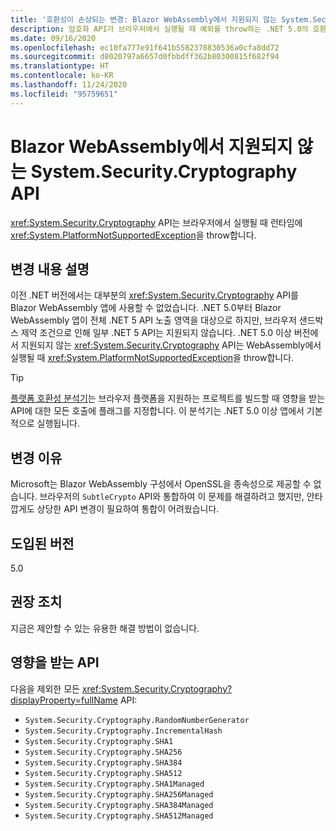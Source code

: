 ```yaml
---
title: '호환성이 손상되는 변경: Blazor WebAssembly에서 지원되지 않는 System.Security.Cryptography API'
description: 암호화 API가 브라우저에서 실행될 때 예외를 throw하는 .NET 5.0의 호환성이 손상되는 변경에 대해 알아봅니다.
ms.date: 09/16/2020
ms.openlocfilehash: ec10fa777e91f641b5582378830536a0cfa8dd72
ms.sourcegitcommit: d8020797a6657d0fbbdff362b80300815f682f94
ms.translationtype: HT
ms.contentlocale: ko-KR
ms.lasthandoff: 11/24/2020
ms.locfileid: "95759651"
---
```

# <a name="systemsecuritycryptography-apis-not-supported-on-blazor-webassembly"></a>Blazor WebAssembly에서 지원되지 않는 System.Security.Cryptography API

<xref:System.Security.Cryptography> API는 브라우저에서 실행될 때 런타임에 <xref:System.PlatformNotSupportedException>을 throw합니다.

## <a name="change-description"></a>변경 내용 설명

이전 .NET 버전에서는 대부분의 <xref:System.Security.Cryptography> API를 Blazor WebAssembly 앱에 사용할 수 없었습니다. .NET 5.0부터 Blazor WebAssembly 앱이 전체 .NET 5 API 노출 영역을 대상으로 하지만, 브라우저 샌드박스 제약 조건으로 인해 일부 .NET 5 API는 지원되지 않습니다. .NET 5.0 이상 버전에서 지원되지 않는 <xref:System.Security.Cryptography> API는 WebAssembly에서 실행될 때 <xref:System.PlatformNotSupportedException>을 throw합니다.

> [!TIP]
> [플랫폼 호환성 분석기](../../code-analysis/5.0/ca1416-platform-compatibility-analyzer.md)는 브라우저 플랫폼을 지원하는 프로젝트를 빌드할 때 영향을 받는 API에 대한 모든 호출에 플래그를 지정합니다. 이 분석기는 .NET 5.0 이상 앱에서 기본적으로 실행됩니다.

## <a name="reason-for-change"></a>변경 이유

Microsoft는 Blazor WebAssembly 구성에서 OpenSSL을 종속성으로 제공할 수 없습니다. 브라우저의 `SubtleCrypto` API와 통합하여 이 문제를 해결하려고 했지만, 안타깝게도 상당한 API 변경이 필요하여 통합이 어려웠습니다.

## <a name="version-introduced"></a>도입된 버전

5.0

## <a name="recommended-action"></a>권장 조치

지금은 제안할 수 있는 유용한 해결 방법이 없습니다.

## <a name="affected-apis"></a>영향을 받는 API

다음을 제외한 모든 <xref:System.Security.Cryptography?displayProperty=fullName> API:

- `System.Security.Cryptography.RandomNumberGenerator`
- `System.Security.Cryptography.IncrementalHash`
- `System.Security.Cryptography.SHA1`
- `System.Security.Cryptography.SHA256`
- `System.Security.Cryptography.SHA384`
- `System.Security.Cryptography.SHA512`
- `System.Security.Cryptography.SHA1Managed`
- `System.Security.Cryptography.SHA256Managed`
- `System.Security.Cryptography.SHA384Managed`
- `System.Security.Cryptography.SHA512Managed`

<!--

### Affected APIs

- `T:System.Security.Cryptography`

### Category

- ASP.NET Core
- Cryptography

-->
